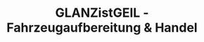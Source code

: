 ---
title: "GLANZistGEIL - Fahrzeugaufbereitung & Handel"
url: /altenburg/glanzistgeil-fahrzeugaufbereitung-und-handel/
shop: Autowerkstatt
---
